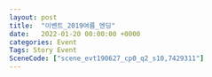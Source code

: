 ```yaml
---
layout: post
title:  "이벤트_2019여름_엔딩"
date:   2022-01-20 00:00:00 +0000
categories: Event
Tags: Story Event
SceneCode: ["scene_evt190627_cp0_q2_s10,7429311"]
---
```

